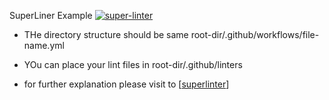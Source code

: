 SuperLiner Example [![super-linter](https://github.com/sumit-singh-dhalla/super-linter-example/workflows/Lint%20Code%20Base/badge.svg)](https://github.com/marketplace/actions/super-linter)

- THe directory structure should be same root-dir/.github/workflows/file-name.yml
- YOu can place your lint files in root-dir/.github/linters

- for further explanation please visit to [[superlinter](https://github.com/github/super-linter)]
